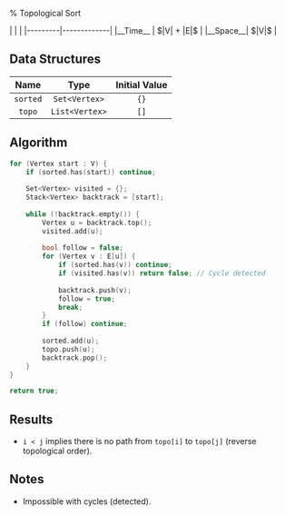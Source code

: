 % Topological Sort

<div class="no-stretch">
|         |             |
|---------|-------------|
|__Time__ | $|V| + |E|$ |
|__Space__| $|V|$       |
</div>

## Data Structures
| Name        | Type            | Initial Value |
|:-----------:|:---------------:|:-------------:|
| `sorted`    | `Set<Vertex>`   | `{}`          |
| `topo`      | `List<Vertex>`  | `[]`          |

## Algorithm
```c++
for (Vertex start : V) {
    if (sorted.has(start)) continue;
    
    Set<Vertex> visited = {};
    Stack<Vertex> backtrack = [start];
    
    while (!backtrack.empty()) {
        Vertex u = backtrack.top();
        visited.add(u);
        
        bool follow = false;
        for (Vertex v : E[u]) {
            if (sorted.has(v)) continue;
            if (visited.has(v)) return false; // Cycle detected
            
            backtrack.push(v);
            follow = true;
            break;
        }
        if (follow) continue;
        
        sorted.add(u);
        topo.push(u);
        backtrack.pop();
    }
}

return true;
```

## Results
- `i < j` implies there is no path from `topo[i]` to `topo[j]` (reverse topological order).

## Notes
- Impossible with cycles (detected).
